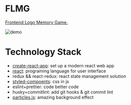 # FLMG

[Frontend Logo Memory Game.](https://zerosoul.github.io/frontend-memo-game/)

![demo](https://zerosoul.github.io/frontend-memo-game/demo.png)

# Technology Stack

- [create-react-app](https://github.com/facebook/create-react-app): set up a modern react web app
- [react](https://reactjs.org): programing language for user interface
- redux && react-redux: react state management solution
- [styled-compoents](https://styled-components.com): css in js
- eslint+prettier: code better code
- husky+commitlint: add git hooks & git commit lint
- [particles.js](https://vincentgarreau.com/particles.js/): amazing background effect
